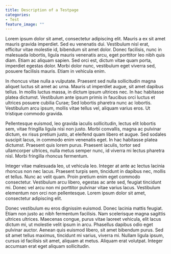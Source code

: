 ```yaml
---
title: Description of a Testpage
categories:
- Test
feature_image: ""
---
```


Lorem ipsum dolor sit amet, consectetur adipiscing elit. Mauris a ex sit amet mauris gravida imperdiet. Sed eu venenatis dui. Vestibulum nisl erat, efficitur vitae molestie id, bibendum sit amet dolor. Donec facilisis, nunc in malesuada lobortis, ligula mauris venenatis arcu, eget porttitor leo nibh quis diam. Etiam ac aliquam sapien. Sed orci est, dictum vitae quam porta, imperdiet egestas dolor. Morbi dolor nunc, vestibulum eget viverra sed, posuere facilisis mauris. Etiam in vehicula enim.
<!-- more -->

In rhoncus vitae nulla a vulputate. Praesent sed nulla sollicitudin magna aliquet luctus sit amet ac urna. Mauris ut imperdiet augue, sit amet dapibus tellus. In mollis luctus massa, in dictum ipsum ultrices nec. In hac habitasse platea dictumst. Vestibulum ante ipsum primis in faucibus orci luctus et ultrices posuere cubilia Curae; Sed lobortis pharetra nunc ac lobortis. Vestibulum arcu ipsum, mollis vitae tellus vel, aliquam varius eros. Ut tristique commodo gravida.

Pellentesque euismod, leo gravida iaculis sollicitudin, lectus elit lobortis sem, vitae fringilla ligula nisi non justo. Morbi convallis, magna ac pulvinar dictum, ex risus pretium justo, at eleifend quam libero et augue. Sed sodales suscipit lacus, in commodo enim venenatis eget. In hac habitasse platea dictumst. Praesent quis lorem purus. Praesent iaculis, tortor sed ullamcorper ultrices, nulla metus semper nunc, id viverra mi lectus pharetra nisl. Morbi fringilla rhoncus fermentum.

Integer vitae malesuada leo, ut vehicula leo. Integer at ante ac lectus lacinia rhoncus non nec lacus. Praesent turpis sem, tincidunt in dapibus nec, mollis et tellus. Nunc ac velit quam. Proin pretium enim eget commodo consectetur. Vestibulum arcu libero, egestas ac ante sed, feugiat tincidunt mi. Donec vel arcu non mi porttitor pulvinar vitae varius lacus. Vestibulum elementum non orci non pellentesque. Lorem ipsum dolor sit amet, consectetur adipiscing elit.

Donec vestibulum eu eros dignissim euismod. Donec lacinia mattis feugiat. Etiam non justo ac nibh fermentum facilisis. Nam scelerisque magna sagittis ultrices ultrices. Maecenas congue, purus vitae laoreet vehicula, elit lacus dictum mi, ut molestie velit ipsum in arcu. Phasellus dapibus odio eget pulvinar auctor. Aenean quis euismod libero, sit amet bibendum purus. Sed sit amet tellus maximus, tincidunt mi varius, viverra mi. Nullam ligula ipsum, cursus id facilisis sit amet, aliquam at metus. Aliquam erat volutpat. Integer accumsan erat eget aliquam sollicitudin.